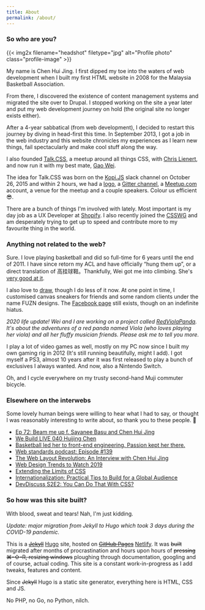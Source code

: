 ```yaml
---
title: About
permalink: /about/
---
```

### So who are you?

{{< img2x filename="headshot" filetype="jpg" alt="Profile photo" class="profile-image" >}}

My name is Chen Hui Jing. I first dipped my toe into the waters of web development when I built my first HTML website in 2008 for the Malaysia Basketball Association. 

From there, I discovered the existence of content management systems and migrated the site over to Drupal. I stopped working on the site a year later and put my web development journey on hold (the original site no longer exists either). 

After a 4-year sabbatical (from web development), I decided to restart this journey by diving in head-first this time. In September 2013, I got a job in the web industry and this website chronicles my experiences as I learn new things, fail spectacularly and make cool stuff along the way.

I also founded [Talk.CSS](https://singaporecss.github.io), a meetup around all things CSS, with [Chris Lienert](https://twitter.com/cliener), and now run it with my best mate, [Gao Wei](https://twitter.com/wgao19).

The idea for Talk.CSS was born on the [Kopi.JS](http://kopijs.org/) slack channel on October 26, 2015 and within 2 hours, we had a [logo](https://github.com/Singapore-CSS/logo), a [Gitter channel](https://gitter.im/Singapore-CSS/discussions), a [Meetup.com](http://www.meetup.com/Singapore-CSS/) account, a venue for the meetup and a couple speakers. Colour us efficient <span class="emoji" role="img" tabindex="0" aria-label="smiling face with sunglasses">&#x1F60E;</span>.

There are a bunch of things I'm involved with lately. Most important is my day job as a UX Developer at [Shopify](https://www.shopify.com/). I also recently joined the [CSSWG](https://wiki.csswg.org/) and am desperately trying to get up to speed and contribute more to my favourite thing in the world.

### Anything not related to the web?

Sure. I love playing basketball and did so full-time for 6 years until the end of 2011. I have since retorn my ACL and have officially “hung them up”, or a direct translation of 高挂球鞋。Thankfully, Wei got me into climbing. She's [very good at it](https://instagram.com/_weiclimbs).

I also love to [draw](http://cyern.deviantart.com), though I do less of it now. At one point in time, I customised canvas sneakers for friends and some random clients under the name FUZN designs. The [Facebook page](https://www.facebook.com/fuzndesigns?fref=ts) still exists, though on an indefinite hiatus.

*2020 life update! Wei and I are working on a project called [RedViolaPanda](https://redviolapanda.com/). It's about the adventures of a red panda named Viola (who loves playing her viola) and all her fluffy musician friends. Please ask me to tell you more.*

I play a lot of video games as well, mostly on my PC now since I built my own gaming rig in 2012 (It's still running beautifully, might I add). I got myself a PS3, almost 10 years after it was first released to play a bunch of exclusives I always wanted. And now, also a Nintendo Switch.

Oh, and I cycle everywhere on my trusty second-hand Muji commuter bicycle.

### Elsewhere on the interwebs

<p class="no-margin">Some lovely human beings were willing to hear what I had to say, or thought I was reasonably interesting to write about, so thank you to these people. <span class="emoji" role="img" tabindex="0" aria-label="hugging face">&#x1F917;</span></p>

<ul>
  <li class="no-margin"><a href="https://web.archive.org/web/20170105035545/http://www.tomboy-tarts.com/tomboy-tirade-ep-72-comedy-podcast-beam-me-up-f-sayanee-basu-and-chen-huijing/">Ep 72: Beam me up f. Sayanee Basu and Chen Hui Jing</a></li>
  <li class="no-margin"><a href="https://web.archive.org/web/20170105040057/https://live.webuild.sg/040-huijing-chen/">We Build LIVE 040 Huijing Chen</a></li>
  <li class="no-margin"><a href="https://www.techinasia.com/talk/developer-spotlight-chen-huijing">Basketball led her to front-end engineering. Passion kept her there.</a></li>
  <li class="no-margin"><a href="https://youtu.be/aZP_ZigqM1k">Web standards podcast: Episode #139</a></li>
  <li class="no-margin"><a href="https://mediatemple.net/blog/tips/the-web-layout-revolution-with-css/">The Web Layout Revolution: An Interview with Chen Hui Jing</a></li>
  <li class="no-margin"><a href="https://www.shopify.com/partners/blog/web-design-trends#2019">Web Design Trends to Watch 2019</a></li>
  <li class="no-margin"><a href="https://www.welcometothejungle.com/en/articles/btc-css-limits">Extending the Limits of CSS</a></li>
  <li class="no-margin"><a href="https://www.shopify.com/partners/blog/internationalization">Internationalization: Practical Tips to Build for a Global Audience</a></li>
  <li><a href="https://dev.to/devteam/devdiscuss-s2e2-you-can-do-that-with-css-3f9e">DevDiscuss S2E2: You Can Do That With CSS?</a></li>
</ul>

### So how was this site built?

With blood, sweat and tears! Nah, I'm just kidding.

*Update: major migration from Jekyll to Hugo which took 3 days during the COVID-19 pandemic.*

This is a ~~[Jekyll](http://jekyllrb.com/)~~ [Hugo](https://gohugo.io/) site, hosted on ~~[GitHub Pages](https://pages.github.com/)~~ [Netlify](https://www.netlify.com/). It was ~~built~~ migrated after months of procrastination and hours upon hours of ~~pressing ⌘-⇧-R, resizing windows~~ ploughing through documentation, googling and of course, actual coding. This site is a constant work-in-progress as I add tweaks, features and content. 

Since ~~Jekyll~~ Hugo is a static site generator, everything here is HTML, CSS and JS. 

No PHP, no Go, no Python, nilch.

